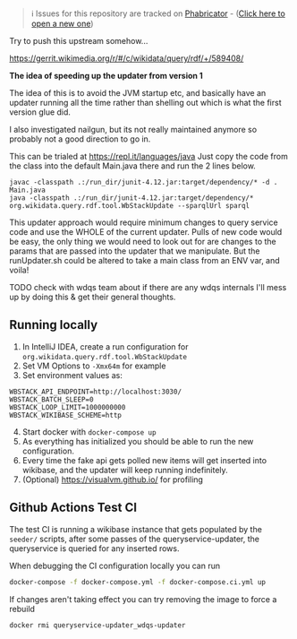 > ℹ️ Issues for this repository are tracked on [Phabricator](https://phabricator.wikimedia.org/project/board/5563/) - ([Click here to open a new one](https://phabricator.wikimedia.org/maniphest/task/edit/form/1/?tags=wikibase_cloud
))

Try to push this upstream somehow...

https://gerrit.wikimedia.org/r/#/c/wikidata/query/rdf/+/589408/

**The idea of speeding up the updater from version 1**

The idea of this is to avoid the JVM startup etc, and basically have an updater running all the time rather than shelling out which is what the first version glue did.

I also investigated nailgun, but its not really maintained anymore so probably not a good direction to go in.

This can be trialed at https://repl.it/languages/java
Just copy the code from the class into the default Main.java there and run the 2 lines below.
```
javac -classpath .:/run_dir/junit-4.12.jar:target/dependency/* -d . Main.java
java -classpath .:/run_dir/junit-4.12.jar:target/dependency/* org.wikidata.query.rdf.tool.WbStackUpdate --sparqlUrl sparql
```

This updater approach would require minimum changes to query service code and use the WHOLE of the current updater.
Pulls of new code would be easy, the only thing we would need to look out for are changes to the params that are passed into the updater that we manipulate.
But the runUpdater.sh could be altered to take a main class from an ENV var, and voila!

TODO check with wdqs team about if there are any wdqs internals I'll mess up by doing this & get their general thoughts.

## Running locally

1. In IntelliJ IDEA, create a run configuration for `org.wikidata.query.rdf.tool.WbStackUpdate`
2. Set VM Options to `-Xmx64m` for example
3. Set environment values as:

```
WBSTACK_API_ENDPOINT=http://localhost:3030/
WBSTACK_BATCH_SLEEP=0
WBSTACK_LOOP_LIMIT=1000000000
WBSTACK_WIKIBASE_SCHEME=http
```

4. Start docker with `docker-compose up`
5. As everything has initialized you should be able to run the new configuration.
6. Every time the fake api gets polled new items will get inserted into wikibase, and the updater will keep running indefinitely.
7. (Optional) https://visualvm.github.io/ for profiling

## Github Actions Test CI

The test CI is running a wikibase instance that gets populated by the `seeder/` scripts, after some passes of the queryservice-updater, the queryservice is queried for any inserted rows.

When debugging the CI configuration locally you can run

```sh
docker-compose -f docker-compose.yml -f docker-compose.ci.yml up
```

If changes aren't taking effect you can try removing the image to force a rebuild

```sh
docker rmi queryservice-updater_wdqs-updater
```
